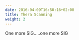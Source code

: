 ```yaml
---
date: 2016-04-09T16:50:16+02:00
title: Thera Scanning
weight: 2
---
```


One more SIG.....one more SIG